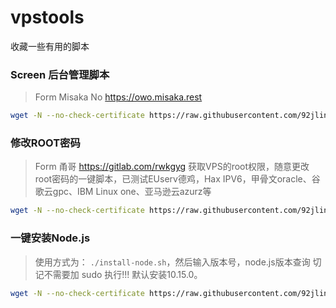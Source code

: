 # vpstools
收藏一些有用的脚本

### Screen  后台管理脚本

> Form Misaka No https://owo.misaka.rest 

```sh
wget -N --no-check-certificate https://raw.githubusercontent.com/92jling/vpstools/main/screen.sh && bash screen.sh
```

### 修改ROOT密码

> Form 甬哥 https://gitlab.com/rwkgyg
> 获取VPS的root权限，随意更改root密码的一键脚本，已测试EUserv德鸡，Hax IPV6，甲骨文oracle、谷歌云gpc、IBM Linux one、亚马逊云azurz等

```sh
wget -N --no-check-certificate https://raw.githubusercontent.com/92jling/vpstools/main/root.sh && bash root.sh
```
### 一键安装Node.js

> 使用方式为： `./install-node.sh`，然后输入版本号，node.js版本查询
> 切记不需要加 sudo 执行!!!
> 默认安装10.15.0。

```sh
wget -N --no-check-certificate https://raw.githubusercontent.com/92jling/vpstools/main/install-node.sh && ./install-node.sh
```
